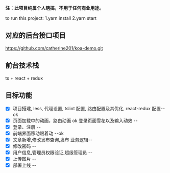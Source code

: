 **注：此项目纯属个人瞎搞，不用于任何商业用途。**

to run this project:
1.yarn install
2.yarn start

## 对应的后台接口项目

https://github.com/catherine201/koa-demo.git

## 前台技术栈

ts + react + redux

## 目标功能

- [x] 项目搭建, less, 代理设置, tslint 配置, 路由配置及其优化, react-redux 配置-- ok
- [x] 页面加载中的动画，路由动画 ok 登录页面雪花以及输入动效 --
- [x] 登录、注册 --
- [x] 前端界面移动跟着动 --ok
- [x] 文章新增,修改发布查询,发布 业务逻辑--
- [x] 修改密码 --
- [x] 用户信息,管理员权限验证,超级管理员 --
- [x] 上传图片 --
- [x] 部署上线 --
